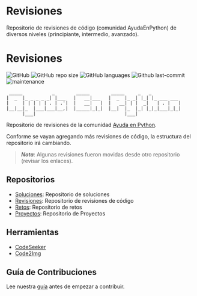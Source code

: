 # Revisiones
Repositorio de revisiones de código (comunidad AyudaEnPython) de diversos niveles (principiante, intermedio, avanzado).

# Revisiones

![GitHub](https://img.shields.io/github/license/AyudaEnPython/revisiones)
![GitHub repo size](https://img.shields.io/github/repo-size/AyudaEnPython/revisiones)
![GitHub languages](https://img.shields.io/github/languages/top/AyudaEnPython/revisiones)
![Github last-commit](https://img.shields.io/github/last-commit/AyudaEnPython/revisiones)
![maintenance](https://img.shields.io/maintenance/yes/2022)

     _____           _        _____        _____     _   _           
    |  _  |_ _ _ _ _| |___   |   __|___   |  _  |_ _| |_| |_ ___ ___ 
    |     | | | | | . | .'|  |   __|   |  |   __| | |  _|   | . |   |
    |__|__|_  |___|___|__,|  |_____|_|_|  |__|  |_  |_| |_|_|___|_|_|
          |___|                                 |___|                

Repositorio de revisiones de la comunidad [Ayuda en Python](https://www.facebook.com/groups/ayudaenpython/).

Conforme se vayan agregando más revisiones de código, la estructura del repositorio irá cambiando.
> __*Nota*__: Algunas revisiones fueron movidas desde otro repositorio (revisar los enlaces).

## Repositorios

- [Soluciones](https://github.com/AyudaEnPython/Soluciones): Repositorio de soluciones
- [Revisiones](https://github.com/AyudaEnPython/Revisiones): Repositorio de revisiones de código
- [Retos](https://github.com/AyudaEnPython/Retos): Repositorio de retos
- [Proyectos](https://github.com/AyudaEnPython/Proyectos): Repositorio de Proyectos

## Herramientas

- [CodeSeeker](https://leugimkm.github.io/codeseeker/)
- [Code2Img](https://leugimkm.github.io/code2img/)

## Guía de Contribuciones

Lee nuestra [guía](CONTRIBUTING.md) antes de empezar a contribuir.
